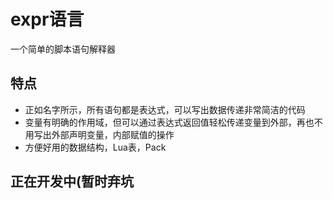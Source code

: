 # expr语言
一个简单的脚本语句解释器

## 特点
* 正如名字所示，所有语句都是表达式，可以写出数据传递非常简洁的代码
* 变量有明确的作用域，但可以通过表达式返回值轻松传递变量到外部，再也不用写出外部声明变量，内部赋值的操作
* 方便好用的数据结构，Lua表，Pack

## 正在开发中(暂时弃坑

